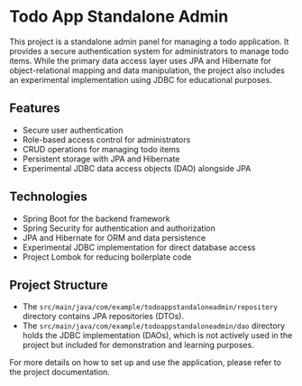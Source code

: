 # Todo App Standalone Admin

This project is a standalone admin panel for managing a todo application. It provides a secure authentication system for administrators to manage todo items. While the primary data access layer uses JPA and Hibernate for object-relational mapping and data manipulation, the project also includes an experimental implementation using JDBC for educational purposes.

## Features

- Secure user authentication
- Role-based access control for administrators
- CRUD operations for managing todo items
- Persistent storage with JPA and Hibernate
- Experimental JDBC data access objects (DAO) alongside JPA

## Technologies

- Spring Boot for the backend framework
- Spring Security for authentication and authorization
- JPA and Hibernate for ORM and data persistence
- Experimental JDBC implementation for direct database access
- Project Lombok for reducing boilerplate code

## Project Structure

- The `src/main/java/com/example/todoappstandaloneadmin/repository` directory contains JPA repositories (DTOs).
- The `src/main/java/com/example/todoappstandaloneadmin/dao` directory holds the JDBC implementation (DAOs), which is not actively used in the project but included for demonstration and learning purposes.

For more details on how to set up and use the application, please refer to the project documentation.